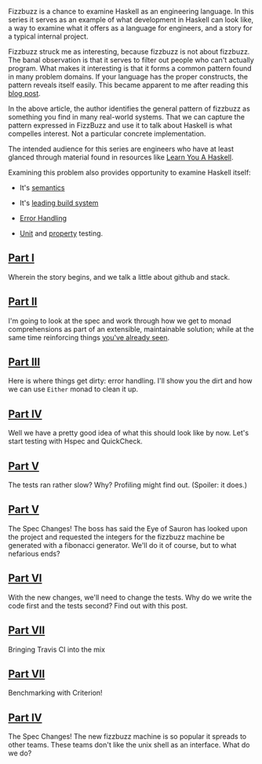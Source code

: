 Fizzbuzz is a chance to examine Haskell as an engineering language. In this series it serves as an example of what development in Haskell can look like, a way to examine what it offers as a language for engineers, and a story for a typical internal project.

Fizzbuzz struck me as interesting, because fizzbuzz is not about fizzbuzz. The banal observation is that it serves to filter out people who can't actually program. What makes it interesting is that it forms a common pattern found in many problem domains. If your language has the proper constructs, the pattern reveals itself easily. This became apparent to me after reading this [blog post](http://dave.fayr.am/posts/2012-10-4-finding-fizzbuzz.html).

In the above article, the author identifies the general pattern of fizzbuzz as something you find in many real-world systems. That we can capture the pattern expressed in FizzBuzz and use it to talk about Haskell is what compelles interest.
Not a particular concrete implementation.

The intended audience for this series are engineers who have at least glanced through material found in resources like [Learn You A Haskell](http://learnyouahaskell.com/).

Examining this problem also provides opportunity to examine Haskell itself:
*    It's [semantics](https://en.wikibooks.org/wiki/Haskell/Denotational_semantics)
*    It's [leading build system](https://github.com/commercialhaskell/stack/blob/master/doc/README.md)
*    [Error Handling](https://www.fpcomplete.com/school/starting-with-haskell/basics-of-haskell/10_Error_Handling)

*    [Unit](https://wiki.haskell.org/HUnit_1.0_User%27s_Guide) and [property](https://www.fpcomplete.com/user/pbv/an-introduction-to-quickcheck-testing) testing.

## [Part I](/blog/2016/05/fizzbuzz-1)
   Wherein the story begins, and we talk a little about github and stack.

## [Part II](/blog/2016/05/fizzbuzz-2)
   I'm going to look at the spec and work through how we get to monad comprehensions as part of an extensible, maintainable solution; while at the same time reinforcing things [you've already seen](http://learnyouahaskell.com/chapters).

## [Part III](/blog/2016/05/fizzbuzz-3)
  Here is where things get dirty: error handling. I'll show you the dirt and how we can use `Either` monad to clean it up.

## [Part IV](/blog/2016/05/fizzbuzz-4)
  Well we have a pretty good idea of what this should look like by now. Let's start testing with Hspec and QuickCheck.

## [Part V](blog/2016/05/fizzbuzz-5)
  The tests ran rather slow? Why? Profiling might find out. (Spoiler: it does.)

## [Part V](/blog/2016/05/fizzbuzz-6)
  The Spec Changes! The boss has said the Eye of Sauron has looked upon the project and requested the integers for the fizzbuzz machine be generated with a fibonacci generator. We'll do it of course, but to what nefarious ends?

## [Part VI](/blog/2016/05/fizzbuzz-7)
  With the new changes, we'll need to change the tests. Why do we write the code first and the tests second? Find out with this post.

## [Part VII](/blog/2016/05/fizzbuzz-8)
  Bringing Travis CI into the mix

## [Part VII](/blog/2016/05/fizzbuzz-9)
  Benchmarking with Criterion!

## [Part IV](/blog/2016/05/fizzbuzz-10)
  The Spec Changes! The new fizzbuzz machine is so popular it spreads to other teams. These teams don't like the unix shell as an interface. What do we do?
